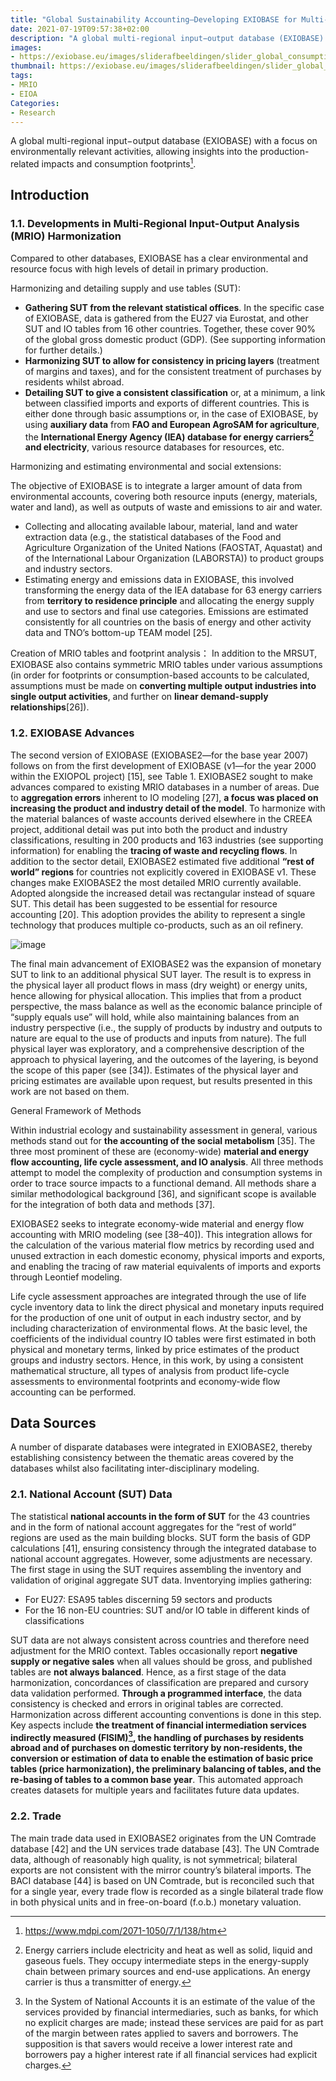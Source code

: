 ```yaml
---
title: "Global Sustainability Accounting—Developing EXIOBASE for Multi-Regional Footprint Analysis"
date: 2021-07-19T09:57:38+02:00
description: "A global multi-regional input−output database (EXIOBASE) with a focus on environmentally relevant activities, allowing insights into the production-related impacts and consumption footprints."
images:
- https://exiobase.eu/images/sliderafbeeldingen/slider_global_consumption.PNG
thumbnail: https://exiobase.eu/images/sliderafbeeldingen/slider_global_consumption.PNG
tags:
- MRIO
- EIOA
Categories:
- Research
---
```


A global multi-regional input−output database (EXIOBASE) with a focus on environmentally relevant activities, allowing insights into the production-related impacts and consumption footprints[^fo].

## Introduction
### 1.1. Developments in Multi-Regional Input-Output Analysis (MRIO) Harmonization

Compared to other databases, EXIOBASE has a clear environmental and resource focus with high levels of detail in primary production.

Harmonizing and detailing supply and use tables (SUT):

* **Gathering SUT from the relevant statistical offices**. In the specific case of EXIOBASE, data is gathered from the EU27 via Eurostat, and other SUT and IO tables from 16 other countries. Together, these cover 90% of the global gross domestic product (GDP). (See supporting
information for further details.)
* **Harmonizing SUT to allow for consistency in pricing layers** (treatment of margins and taxes), and for the consistent treatment of purchases by residents whilst abroad.
* **Detailing SUT to give a consistent classification** or, at a minimum, a link between classified imports and exports of different countries. This is either done through basic assumptions or, in the case of EXIOBASE, by using **auxiliary data** from **FAO and European AgroSAM for agriculture**, the **International Energy Agency (IEA) database for energy carriers[^ca] and electricity**, various resource databases for resources, etc.

Harmonizing and estimating environmental and social extensions:

The objective of EXIOBASE is to integrate a larger amount of data from environmental accounts, covering both resource inputs (energy, materials, water and land), as well as outputs of waste and emissions to air and water.
* Collecting and allocating available labour, material, land and water extraction data (e.g., the
statistical databases of the Food and Agriculture Organization of the United Nations
(FAOSTAT, Aquastat) and of the International Labour Organization (LABORSTA)) to product
groups and industry sectors.
* Estimating energy and emissions data in EXIOBASE, this involved transforming the energy data of the IEA database for 63 energy carriers from **territory to residence principle** and allocating the energy supply and use to sectors and final use categories. Emissions are estimated consistently for all countries on the basis of energy and other activity data and TNO’s bottom-up TEAM model [25].

Creation of MRIO tables and footprint analysis：
In addition to the MRSUT, EXIOBASE also contains symmetric MRIO tables under various
assumptions (in order for footprints or consumption-based accounts to be calculated, assumptions must
be made on **converting multiple output industries into single output activities**, and further on **linear demand-supply relationships**[26]).

### 1.2. EXIOBASE Advances

The second version of EXIOBASE (EXIOBASE2—for the base year 2007) follows on from the first development of EXIOBASE (v1—for the year 2000 within the EXIOPOL project) [15], see Table 1.
EXIOBASE2 sought to make advances compared to existing MRIO databases in a number of areas. Due
to **aggregation errors** inherent to IO modeling [27], **a focus was placed on increasing the product and industry detail of the model**. To harmonize with the material balances of waste accounts derived elsewhere in the CREEA project, additional detail was put into both the product and industry classifications, resulting in 200 products and 163 industries (see supporting information) for enabling the **tracing of waste and recycling flows**. In addition to the sector detail, EXIOBASE2 estimated five additional **“rest of world” regions** for countries not explicitly covered in EXIOBASE v1. These changes make EXIOBASE2 the most detailed MRIO currently available. Adopted alongside the increased detail was rectangular instead of square SUT. This detail has been suggested to be essential for resource accounting [20]. This adoption provides the ability to represent a single technology that produces multiple co-products, such as an oil refinery.

![image](https://user-images.githubusercontent.com/65668613/126135268-e9224927-dbdd-4670-9e1c-51e1a638a166.png)

The final main advancement of EXIOBASE2 was the expansion of monetary SUT to link to an
additional physical SUT layer. The result is to express in the physical layer all product flows in mass (dry
weight) or energy units, hence allowing for physical allocation. This implies that from a product
perspective, the mass balance as well as the economic balance principle of “supply equals use” will hold,
while also maintaining balances from an industry perspective (i.e., the supply of products by industry
and outputs to nature are equal to the use of products and inputs from nature). The full physical layer was
exploratory, and a comprehensive description of the approach to physical layering, and the outcomes of
the layering, is beyond the scope of this paper (see [34]). Estimates of the physical layer and pricing
estimates are available upon request, but results presented in this work are not based on them.

General Framework of Methods

Within industrial ecology and sustainability assessment in general, various methods stand out for **the accounting of the social metabolism** [35]. The three most prominent of these are (economy-wide)
**material and energy flow accounting, life cycle assessment, and IO analysis**. All three methods attempt to model the complexity of production and consumption systems in order to trace source impacts to a functional demand. All methods share a similar methodological background [36], and significant scope is available for the integration of both data and methods [37].

EXIOBASE2 seeks to integrate economy-wide material and energy flow accounting with MRIO modeling (see [38–40]). This integration allows for the calculation of the various material flow metrics by recording used and unused extraction in each domestic economy, physical imports and exports, and enabling the tracing of raw material equivalents of imports and exports through Leontief modeling.

Life cycle assessment approaches are integrated through the use of life cycle inventory data to link the direct physical and monetary inputs required for the production of one unit of output in each industry sector, and by including characterization of environmental flows. At the basic level, the coefficients of the individual country IO tables were first estimated in both physical and monetary terms, linked by price estimates of the product groups and industry sectors. Hence, in this work, by using a consistent mathematical structure, all types of analysis from product life-cycle assessments to environmental footprints and economy-wide flow accounting can be performed.

## Data Sources

A number of disparate databases were integrated in EXIOBASE2, thereby establishing consistency
between the thematic areas covered by the databases whilst also facilitating inter-disciplinary modeling.

### 2.1. National Account (SUT) Data

The statistical **national accounts in the form of SUT** for the 43 countries and in the form of national account aggregates for the “rest of world” regions are used as the main building blocks. SUT form the basis of GDP calculations [41], ensuring consistency through the integrated database to national account aggregates. However, some adjustments are necessary. The first stage in using the SUT requires assembling the inventory and validation of original aggregate SUT data. Inventorying implies gathering:

* For EU27: ESA95 tables discerning 59 sectors and products
* For the 16 non-EU countries: SUT and/or IO table in different kinds of classifications

SUT data are not always consistent across countries and therefore need adjustment for the MRIO
context. Tables occasionally report **negative supply or negative sales** when all values should be gross,
and published tables are **not always balanced**. Hence, as a first stage of the data harmonization,
concordances of classification are prepared and cursory data validation performed. **Through a programmed interface**, the data consistency is checked and errors in original tables are corrected.
Harmonization across different accounting conventions is done in this step. Key aspects include **the treatment of financial intermediation services indirectly measured (FISIM)[^FISIM], the handling of purchases by residents abroad and of purchases on domestic territory by non-residents, the conversion or estimation of data to enable the estimation of basic price tables (price harmonization), the preliminary balancing of tables, and the re-basing of tables to a common base year**. This automated approach creates datasets for
multiple years and facilitates future data updates.

### 2.2. Trade

The main trade data used in EXIOBASE2 originates from the UN Comtrade database [42] and the
UN services trade database [43]. The UN Comtrade data, although of reasonably high quality, is not
symmetrical; bilateral exports are not consistent with the mirror country’s bilateral imports. The BACI
database [44] is based on UN Comtrade, but is reconciled such that for a single year, every trade
flow is recorded as a single bilateral trade flow in both physical units and in free-on-board (f.o.b.)
monetary valuation.











[^fo]: https://www.mdpi.com/2071-1050/7/1/138/htm
[^ca]: Energy carriers include electricity and heat as well as solid, liquid and gaseous fuels. They occupy intermediate steps in the energy-supply chain between primary sources and end-use applications. An energy carrier is thus a transmitter of energy.
[^FISIM]: In the System of National Accounts it is an estimate of the value of the services provided by financial intermediaries, such as banks, for which no explicit charges are made; instead these services are paid for as part of the margin between rates applied to savers and borrowers. The supposition is that savers would receive a lower interest rate and borrowers pay a higher interest rate if all financial services had explicit charges.
